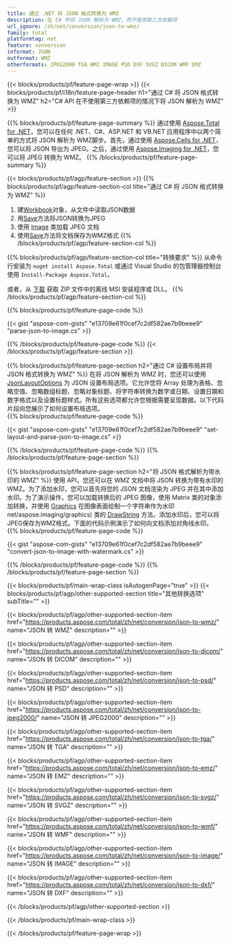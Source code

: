 ```yaml
---
title: 通过 .NET 将 JSON 格式转换为 WMZ
description: 在 C# 中将 JSON 解析为 WMZ，而不使用第三方依赖项
url_ignore: /zh/net/conversion/json-to-wmz/
family: total
platformtag: net
feature: conversion
informat: JSON
outformat: WMZ
otherformats: JPEG2000 TGA WMZ IMAGE PSD DXF SVGZ DICOM WMF EMZ
---
```

{{< blocks/products/pf/feature-page-wrap >}}
{{< blocks/products/pf/i18n/feature-page-header h1="通过 C# 将 JSON 格式转换为 WMZ" h2="C# API 在不使用第三方依赖项的情况下将 JSON 解析为 WMZ" >}}

{{% blocks/products/pf/feature-page-summary %}}
通过使用 [Aspose.Total for .NET](https://products.aspose.com/total/net/)，您可以在任何 .NET、C#、ASP.NET 和 VB.NET 应用程序中以两个简单的方式将 JSON 解析为 WMZ脚步。首先，通过使用 [Aspose.Cells for .NET](https://products.aspose.com/cells/net/)，您可以将 JSON 导出为 JPEG。之后，通过使用 [Aspose.Imaging for .NET](https://products.aspose.com/imaging/net/)，您可以将 JPEG 转换为 WMZ。
{{% /blocks/products/pf/feature-page-summary  %}}

{{< blocks/products/pf/agp/feature-section >}}
{{% blocks/products/pf/agp/feature-section-col title="通过 C# 将 JSON 格式转换为 WMZ" %}}
1. 建[Workbook](https://reference.aspose.com/cells/net/aspose.cells/workbook)对象，从文件中读取JSON数据
2. 用[Save](https://reference.aspose.com/cells/net/aspose.cells.workbook/save/methods/4)方法将JSON转换为JPEG
3. 使用 [Image](https://reference.aspose.com/imaging/net/aspose.imaging/image) 类加载 JPEG 文档
4. 使用[Save](https://reference.aspose.com/imaging/net/aspose.imaging.image/save/methods/4)方法将文档保存为WMZ格式
{{% /blocks/products/pf/agp/feature-section-col %}}

{{% blocks/products/pf/agp/feature-section-col title="转换要求" %}}
从命令行安装为 ```nuget install Aspose.Total``` 或通过 Visual Studio 的包管理器控制台使用 ```Install-Package Aspose.Total```。

或者，从 [下载](https://releases.aspose.com/total/net) 获取 ZIP 文件中的离线 MSI 安装程序或 DLL。
{{% /blocks/products/pf/agp/feature-section-col %}}

{{% blocks/products/pf/feature-page-code %}}

{{< gist "aspose-com-gists" "e13709e61f0cef7c2df582ae7b9beee9" "parse-json-to-image.cs" >}}


{{% /blocks/products/pf/feature-page-code %}}
{{< /blocks/products/pf/agp/feature-section >}}

{{% blocks/products/pf/feature-page-section  h2="通过 C# 设置布局并将 JSON 格式转换为 WMZ" %}}
在将 JSON 解析为 WMZ 时，您还可以使用 [JsonLayoutOptions](https://reference.aspose.com/cells/net/aspose.cells.utility/jsonlayoutoptions) 为 JSON 设置布局选项。它允许您将 Array 处理为表格、忽略空值、忽略数组标题、忽略对象标题、将字符串转换为数字或日期、设置日期和数字格式以及设置标题样式。所有这些选项都允许您根据需要呈现数据。以下代码片段向您展示了如何设置布局选项。  
{{% blocks/products/pf/feature-page-code %}}

{{< gist "aspose-com-gists" "e13709e61f0cef7c2df582ae7b9beee9" "set-layout-and-parse-json-to-image.cs" >}}

{{% /blocks/products/pf/feature-page-code  %}}
{{% /blocks/products/pf/feature-page-section %}}

{{% blocks/products/pf/feature-page-section  h2="将 JSON 格式解析为带水印的 WMZ" %}}
使用 API，您还可以在 WMZ 文档中将 JSON 转换为带有水印的 WMZ。为了添加水印，您可以首先将您的 JSON 文档渲染为 JPEG 并在其中添加水印。为了演示操作，您可以加载转换后的 JPEG 图像，使用 Matrix 类的对象添加转换，并使用 [Graphics](https://reference.aspose.com/imaging/) 在图像表面绘制一个字符串作为水印net/aspose.imaging/graphics) 类的 [DrawString](https://reference.aspose.com/imaging/net/aspose.imaging/graphics/methods/drawstring) 方法。添加水印后，您可以将JPEG保存为WMZ格式。下面的代码示例演示了如何向文档添加对角线水印。 
{{% blocks/products/pf/feature-page-code %}}

{{< gist "aspose-com-gists" "e13709e61f0cef7c2df582ae7b9beee9" "convert-json-to-image-with-watermark.cs" >}}

{{% /blocks/products/pf/feature-page-code  %}}
{{% /blocks/products/pf/feature-page-section %}}

{{< blocks/products/pf/main-wrap-class isAutogenPage="true" >}}
{{< blocks/products/pf/agp/other-supported-section title="其他转换选项" subTitle="" >}}

{{< blocks/products/pf/agp/other-supported-section-item href="https://products.aspose.com/total/zh/net/conversion/json-to-wmz/" name="JSON 转 WMZ" description="" >}}

{{< blocks/products/pf/agp/other-supported-section-item href="https://products.aspose.com/total/zh/net/conversion/json-to-dicom/" name="JSON 转 DICOM" description="" >}}

{{< blocks/products/pf/agp/other-supported-section-item href="https://products.aspose.com/total/zh/net/conversion/json-to-psd/" name="JSON 转 PSD" description="" >}}

{{< blocks/products/pf/agp/other-supported-section-item href="https://products.aspose.com/total/zh/net/conversion/json-to-jpeg2000/" name="JSON 转 JPEG2000" description="" >}}

{{< blocks/products/pf/agp/other-supported-section-item href="https://products.aspose.com/total/zh/net/conversion/json-to-tga/" name="JSON 转 TGA" description="" >}}

{{< blocks/products/pf/agp/other-supported-section-item href="https://products.aspose.com/total/zh/net/conversion/json-to-emz/" name="JSON 转 EMZ" description="" >}}

{{< blocks/products/pf/agp/other-supported-section-item href="https://products.aspose.com/total/zh/net/conversion/json-to-svgz/" name="JSON 转 SVGZ" description="" >}}

{{< blocks/products/pf/agp/other-supported-section-item href="https://products.aspose.com/total/zh/net/conversion/json-to-wmf/" name="JSON 转 WMF" description="" >}}

{{< blocks/products/pf/agp/other-supported-section-item href="https://products.aspose.com/total/zh/net/conversion/json-to-image/" name="JSON 转 IMAGE" description="" >}}

{{< blocks/products/pf/agp/other-supported-section-item href="https://products.aspose.com/total/zh/net/conversion/json-to-dxf/" name="JSON 转 DXF" description="" >}}



{{< /blocks/products/pf/agp/other-supported-section >}}

{{< /blocks/products/pf/main-wrap-class >}}

{{< /blocks/products/pf/feature-page-wrap >}}